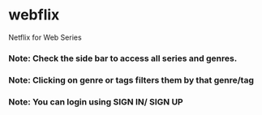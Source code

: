# webflix
Netflix for Web Series

### Note: Check the side bar to access all series and genres.
### Note: Clicking on genre or tags filters them by that genre/tag
### Note: You can login using SIGN IN/ SIGN UP